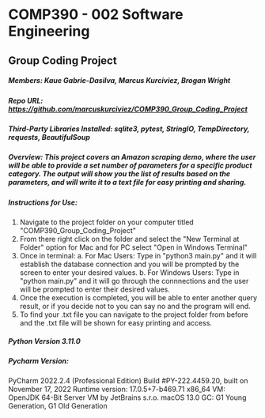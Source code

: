 # COMP390 - 002 Software Engineering
## Group Coding Project
##### Members: Kaue Gabrie-Dasilva, Marcus Kurciviez, Brogan Wright
##### Repo URL: https://github.com/marcuskurciviez/COMP390_Group_Coding_Project
##### Third-Party Libraries Installed: sqlite3, pytest, StringIO, TempDirectory, requests, BeautifulSoup
##### Overview: This project covers an Amazon scraping demo, where the user will be able to provide a set number of parameters for a specific product category. The output will show you the list of results based on the parameters, and will write it to a text file for easy printing and sharing. 
##### Instructions for Use: 
1. Navigate to the project folder on your computer titled "COMP390_Group_Coding_Project"
2. From there right click on the folder and select the "New Terminal at Folder" option for Mac and for PC select "Open in Windows Terminal"
3. Once in terminal:
  a. For Mac Users: Type in "python3 main.py" and it will establish the database connection and you will be prompted by the screen to enter your desired values. 
  b. For Windows Users: Type in "python main.py" and it will go through the connnections and the user will be prompted to enter their desired values.
4. Once the execution is completed, you will be able to enter another query result, or if you decide not to you can say no and the program will end.
5. To find your .txt file you can navigate to the project folder from before and the .txt file will be shown for easy printing and access.

##### Python Version 3.11.0
##### Pycharm Version: 
PyCharm 2022.2.4 (Professional Edition)
Build #PY-222.4459.20, built on November 17, 2022
Runtime version: 17.0.5+7-b469.71 x86_64
VM: OpenJDK 64-Bit Server VM by JetBrains s.r.o.
macOS 13.0
GC: G1 Young Generation, G1 Old Generation

